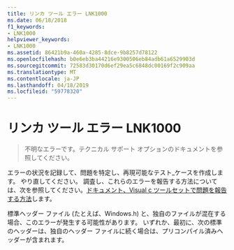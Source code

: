 ```yaml
---
title: リンカ ツール エラー LNK1000
ms.date: 06/18/2018
f1_keywords:
- LNK1000
helpviewer_keywords:
- LNK1000
ms.assetid: 86421b9a-460a-4285-8dce-9b8257d78122
ms.openlocfilehash: b0e6eb3ba44216e9300506eb84adb61a6529903d
ms.sourcegitcommit: 72583d30170d6ef29ea5c6848dc00169f2c909aa
ms.translationtype: MT
ms.contentlocale: ja-JP
ms.lasthandoff: 04/18/2019
ms.locfileid: "59778320"
---
```

# <a name="linker-tools-error-lnk1000"></a>リンカ ツール エラー LNK1000

> 不明なエラーです。テクニカル サポート オプションのドキュメントを参照してください。

エラーの状況を記録して、問題を特定し、再現可能なテスト_ケースを作成します。 やり直してください。 調査し、これらのエラーを報告する方法については、次を参照してください。[ドキュメント、Visual c ツールセットで問題を報告する方法](../../overview/how-to-report-a-problem-with-the-visual-cpp-toolset.md)します。

標準ヘッダー ファイル (たとえば、Windows.h) と、独自のファイルが混在する場合、このエラーが発生する可能性があります。 いずれか、最初に、次の標準のヘッダーは、独自のヘッダー ファイルに続く場合は、プリコンパイル済みヘッダーが含まれます。